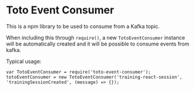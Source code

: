 # Toto Event Consumer

This is a npm library to be used to consume from a Kafka topic.

When including this through `require()`, a new `TotoEventConsumer` instance will be automatically created and it will be possible to consume events from kafka.

Typical usage:

`var TotoEventConsumer = require('toto-event-consumer');`
`totoEventConsumer = new TotoEventConsumer('training-react-session', 'trainingSessionCreated', (message) => {});`
